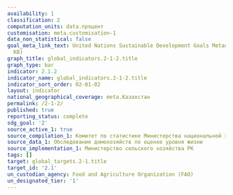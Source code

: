 ```yaml
---
availability: 1
classification: 2
computation_units: data.процент
customisation: meta.customisation-1
data_non_statistical: false
goal_meta_link_text: United Nations Sustainable Development Goals Metadata (PDF 426
  KB)
graph_title: global_indicators.2-1-2.title
graph_type: bar
indicator: 2.1.2
indicator_name: global_indicators.2-1-2.title
indicator_sort_order: 02-01-02
layout: indicator
national_geographical_coverage: meta.Казахстан
permalink: /2-1-2/
published: true
reporting_status: complete
sdg_goal: '2'
source_active_1: true
source_compilation_1: Комитет по статистике Министерства национальной экономики РК
source_data_1: Обследование домохозяйств по оценке уровня жизни
source_implementation_1: Министерство сельского хозяйства РК
tags: []
target: global_targets.2-1.title
target_id: '2.1'
un_custodian_agency: Food and Agriculture Organization (FAO)
un_designated_tier: '1'
---
```

